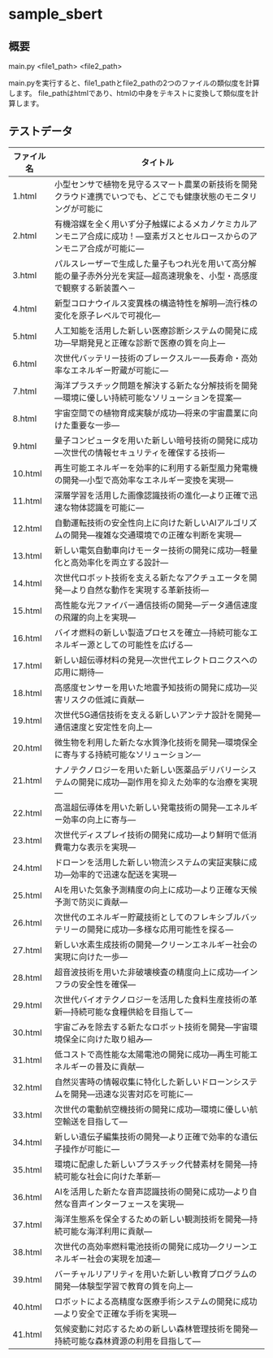 # sample_sbert

## 概要
main.py <file1_path> <file2_path>

main.pyを実行すると、file1_pathとfile2_pathの2つのファイルの類似度を計算します。
file_pathはhtmlであり、htmlの中身をテキストに変換して類似度を計算します。

## テストデータ
| ファイル名 | タイトル |
| --- | --- |
| 1.html | 小型センサで植物を見守るスマート農業の新技術を開発クラウド連携でいつでも、どこでも健康状態のモニタリングが可能に |
| 2.html | 有機溶媒を全く用いず分子触媒によるメカノケミカルアンモニア合成に成功！―窒素ガスとセルロースからのアンモニア合成が可能に― |
| 3.html | パルスレーザーで生成した量子もつれ光を用いて高分解能の量子赤外分光を実証―超高速現象を、小型・高感度で観察する新装置へ－ |
| 4.html | 新型コロナウイルス変異株の構造特性を解明―流行株の変化を原子レベルで可視化― |
| 5.html | 人工知能を活用した新しい医療診断システムの開発に成功―早期発見と正確な診断で医療の質を向上― |
| 6.html | 次世代バッテリー技術のブレークスルー―長寿命・高効率なエネルギー貯蔵が可能に― |
| 7.html | 海洋プラスチック問題を解決する新たな分解技術を開発―環境に優しい持続可能なソリューションを提案― |
| 8.html | 宇宙空間での植物育成実験が成功―将来の宇宙農業に向けた重要な一歩― |
| 9.html | 量子コンピュータを用いた新しい暗号技術の開発に成功―次世代の情報セキュリティを確保する技術― |
| 10.html | 再生可能エネルギーを効率的に利用する新型風力発電機の開発―小型で高効率なエネルギー変換を実現― |
| 11.html | 深層学習を活用した画像認識技術の進化―より正確で迅速な物体認識を可能に― |
| 12.html | 自動運転技術の安全性向上に向けた新しいAIアルゴリズムの開発―複雑な交通環境での正確な判断を実現― |
| 13.html | 新しい電気自動車向けモーター技術の開発に成功―軽量化と高効率化を両立する設計― |
| 14.html | 次世代ロボット技術を支える新たなアクチュエータを開発―より自然な動作を実現する革新技術― |
| 15.html | 高性能な光ファイバー通信技術の開発―データ通信速度の飛躍的向上を実現― |
| 16.html | バイオ燃料の新しい製造プロセスを確立―持続可能なエネルギー源としての可能性を広げる― |
| 17.html | 新しい超伝導材料の発見―次世代エレクトロニクスへの応用に期待― |
| 18.html | 高感度センサーを用いた地震予知技術の開発に成功―災害リスクの低減に貢献― |
| 19.html | 次世代5G通信技術を支える新しいアンテナ設計を開発―通信速度と安定性を向上― |
| 20.html | 微生物を利用した新たな水質浄化技術を開発―環境保全に寄与する持続可能なソリューション― |
| 21.html | ナノテクノロジーを用いた新しい医薬品デリバリーシステムの開発に成功―副作用を抑えた効率的な治療を実現― |
| 22.html | 高温超伝導体を用いた新しい発電技術の開発―エネルギー効率の向上に寄与― |
| 23.html | 次世代ディスプレイ技術の開発に成功―より鮮明で低消費電力な表示を実現― |
| 24.html | ドローンを活用した新しい物流システムの実証実験に成功―効率的で迅速な配送を実現― |
| 25.html | AIを用いた気象予測精度の向上に成功―より正確な天候予測で防災に貢献― |
| 26.html | 次世代のエネルギー貯蔵技術としてのフレキシブルバッテリーの開発に成功―多様な応用可能性を探る― |
| 27.html | 新しい水素生成技術の開発―クリーンエネルギー社会の実現に向けた一歩― |
| 28.html | 超音波技術を用いた非破壊検査の精度向上に成功―インフラの安全性を確保― |
| 29.html | 次世代バイオテクノロジーを活用した食料生産技術の革新―持続可能な食糧供給を目指して― |
| 30.html | 宇宙ごみを除去する新たなロボット技術を開発―宇宙環境保全に向けた取り組み― |
| 31.html | 低コストで高性能な太陽電池の開発に成功―再生可能エネルギーの普及に貢献― |
| 32.html | 自然災害時の情報収集に特化した新しいドローンシステムを開発―迅速な災害対応を可能に― |
| 33.html | 次世代の電動航空機技術の開発に成功―環境に優しい航空輸送を目指して― |
| 34.html | 新しい遺伝子編集技術の開発―より正確で効率的な遺伝子操作が可能に― |
| 35.html | 環境に配慮した新しいプラスチック代替素材を開発―持続可能な社会に向けた革新― |
| 36.html | AIを活用した新たな音声認識技術の開発に成功―より自然な音声インターフェースを実現― |
| 37.html | 海洋生態系を保全するための新しい観測技術を開発―持続可能な海洋利用に貢献― |
| 38.html | 次世代の高効率燃料電池技術の開発に成功―クリーンエネルギー社会の実現を加速― |
| 39.html | バーチャルリアリティを用いた新しい教育プログラムの開発―体験型学習で教育の質を向上― |
| 40.html | ロボットによる高精度な医療手術システムの開発に成功―より安全で正確な手術を実現― |
| 41.html | 気候変動に対応するための新しい森林管理技術を開発―持続可能な森林資源の利用を目指して― |
